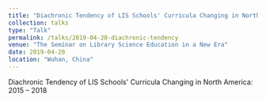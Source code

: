 ```yaml
---
title: "Diachronic Tendency of LIS Schools' Curricula Changing in North America"
collection: talks
type: "Talk"
permalink: /talks/2019-04-20-diachronic-tendency
venue: "The Seminar on Library Science Education in a New Era"
date: 2019-04-20
location: "Wuhan, China"
---
```


Diachronic Tendency of LIS Schools' Curricula Changing in North America: 2015 – 2018
